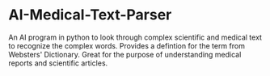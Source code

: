 # AI-Medical-Text-Parser
An AI program in python to look through complex scientific and medical text to recognize the complex words. Provides a defintion for the term from Websters' Dictionary. Great for the purpose of understanding medical reports and scientific articles.
